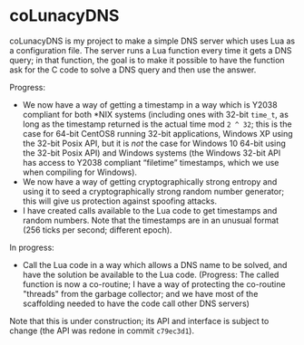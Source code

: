 # coLunacyDNS

coLunacyDNS is my project to make a simple DNS server which uses
Lua as a configuration file.  The server runs a Lua function every
time it gets a DNS query; in that function, the goal is to make
it possible to have the function ask for the C code to solve
a DNS query and then use the answer.

Progress:

* We now have a way of getting a timestamp in a way which is Y2038 
  compliant for both *NIX systems (including ones with 32-bit `time_t`,
  as long as the timestamp returned is the actual time mod `2 ^ 32`;
  this is the case for 64-bit CentOS8 running 32-bit applications,
  Windows XP using the 32-bit Posix API, but it is *not* the case for
  Windows 10 64-bit using the 32-bit Posix API) and Windows systems
  (the Windows 32-bit API has access to Y2038 compliant “filetime” 
  timestamps, which we use when compiling for Windows).
* We now have a way of getting cryptographically strong entropy and
  using it to seed a cryptographically strong random number generator;
  this will give us protection against spoofing attacks.
* I have created calls available to the Lua code to get timestamps and
  random numbers.  Note that the timestamps are in an unusual format
  (256 ticks per second; different epoch).

In progress:

* Call the Lua code in a way which allows a DNS name to be solved, and
  have the solution be available to the Lua code. (Progress: The
  called function is now a co-routine; I have a way of protecting the
  co-routine "threads" from the garbage collector; and we have most of 
  the scaffolding needed to have the code call other DNS servers)

Note that this is under construction; its API and interface is subject to
change (the API was redone in commit `c79ec3d1`).

